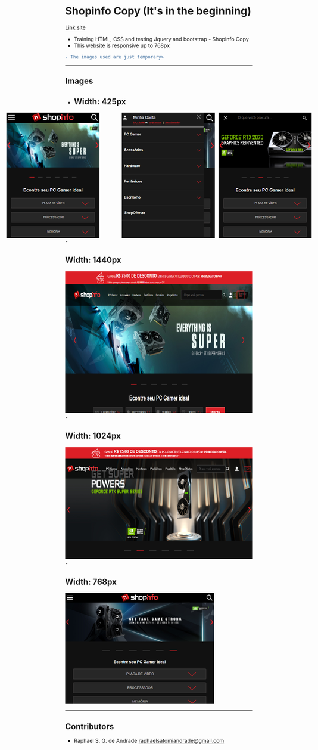 # Shopinfo Copy (It's in the beginning) 

[Link site](https://shopinfo-copy.000webhostapp.com/)

- Training HTML, CSS and testing Jquery and bootstrap - Shopinfo Copy
- This website is responsive up to 768px
```diff
- The images used are just temporary>
```
---
## Images
- <h2>Width: 425px</h2>
<div style="display: flex; justify-content: center">
 <img style="margin-right: 50px;"src="assets/images/site_425.png" width="250" height="337">
 <img src="assets/images/site_425_menu.png" width="250" height="337" style="margin-left: 10px">
 <img src="assets/images/site_425_search.png" width="250" height="337" style="margin-left: 10px">
</div>
- <h2>Width: 1440px</h2>
 <img src="assets/images/site_1440.png" width="880" height="380"> <br/>
- <h2>Width: 1024px</h2>
 <img src="assets/images/site_1024.png" width="540" height="300"> <br/>
- <h2>Width: 768px</h2>
 <img src="assets/images/site_768.png" width="400" height="298"> <br/>
 




---
## Contributors

- Raphael S. G. de Andrade <raphaelsatomiandrade@gmail.com>
